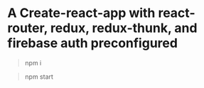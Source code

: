 # A Create-react-app with react-router, redux, redux-thunk, and firebase auth preconfigured

> npm i

> npm start
